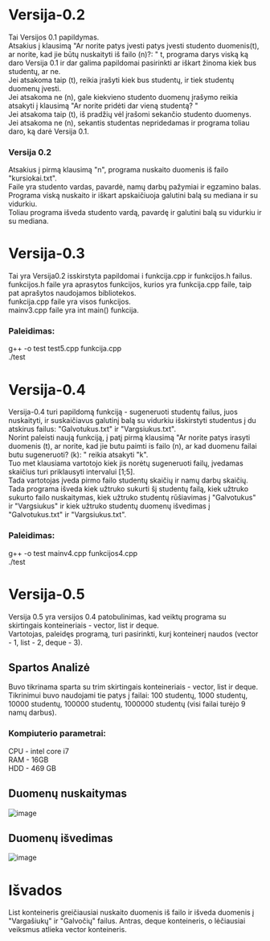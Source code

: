 # Versija-0.2

Tai Versijos 0.1 papildymas.  
Atsakius į klausimą "Ar norite patys įvesti patys įvesti studento duomenis(t), ar norite, kad jie būtų nuskaityti iš failo (n)?: " t, programa darys viską ką daro Versija 0.1 ir dar galima papildomai pasirinkti ar iškart žinoma kiek bus studentų, ar ne.  
Jei atsakoma taip (t), reikia įrašyti kiek bus studentų, ir tiek studentų duomenų įvesti.  
Jei atsakoma ne (n), gale kiekvieno studento duomenų įrašymo reikia atsakyti į klausimą "Ar norite pridėti dar vieną studentą? "  
Jei atsakoma taip (t), iš pradžių vėl įrašomi sekančio studento duomenys.  
Jei atsakoma ne (n), sekantis studentas nepridedamas ir programa toliau daro, ką darė Versija 0.1.  
### Versija 0.2  
Atsakius į pirmą klausimą "n", programa nuskaito duomenis iš failo "kursiokai.txt".   
Faile yra studento vardas, pavardė, namų darbų pažymiai ir egzamino balas.  
Programa viską nuskaito ir iškart apskaičiuoja galutini balą su mediana ir su vidurkiu.  
Toliau programa išveda studento vardą, pavardę ir galutini balą su vidurkiu ir su mediana.  
# Versija-0.3  
Tai yra Versija0.2 isskirstyta papildomai i funkcija.cpp ir funkcijos.h failus.  
funkcijos.h faile yra aprasytos funkcijos, kurios yra funkcija.cpp faile, taip pat aprašytos naudojamos bibliotekos.  
funkcija.cpp faile yra visos funkcijos.  
mainv3.cpp faile yra int main() funkcija.  
### Paleidimas: 
g++ -o test test5.cpp funkcija.cpp  
./test  
# Versija-0.4  
Versija-0.4 turi papildomą funkciją - sugeneruoti studentų failus, juos nuskaityti, ir suskaičiavus galutinį balą su vidurkiu išskirstyti studentus į du atskirus failus: "Galvotukus.txt" ir "Vargsiukus.txt".  
Norint paleisti naują funkciją, į patį pirmą klausimą  "Ar norite patys irasyti duomenis (t), ar norite, kad jie butu paimti is failo (n), ar kad duomenu failai butu sugeneruoti? (k): " reikia atsakyti "k".  
Tuo met klausiama vartotojo kiek jis norėtų sugeneruoti failų, įvedamas skaičius turi priklausyti intervalui [1;5].  
Tada vartotojas įveda pirmo failo studentų skaičių ir namų darbų skaičių.  
Tada programa išveda kiek užtruko sukurti šį studentų failą, kiek užtruko sukurto failo nuskaitymas, kiek užtruko studentų rūšiavimas į "Galvotukus" ir "Vargsiukus" ir kiek užtruko studentų duomenų išvedimas į "Galvotukus.txt" ir "Vargsiukus.txt".  
### Paleidimas:
g++ -o test mainv4.cpp funkcijos4.cpp  
./test  
# Versija-0.5
Versija 0.5 yra versijos 0.4 patobulinimas, kad veiktų programa su skirtingais konteineriais - vector, list ir deque.  
Vartotojas, paleidęs programą, turi pasirinkti, kurį konteinerį naudos (vector - 1, list - 2, deque - 3).  
## Spartos Analizė  
Buvo tikrinama sparta su trim skirtingais konteineriais - vector, list ir deque.  
Tikrinimui buvo naudojami tie patys į failai: 100 studentų, 1000 studentų, 10000 studentų, 100000 studentų, 1000000 studentų (visi failai turėjo 9 namų darbus).   
### Kompiuterio parametrai:  
CPU - intel core i7  
RAM - 16GB  
HDD - 469 GB  
  
## Duomenų nuskaitymas    
![image](https://user-images.githubusercontent.com/79039786/115520727-20da4600-a293-11eb-88f5-a1b8c0bc56f5.png)  
## Duomenų išvedimas  
![image](https://user-images.githubusercontent.com/79039786/115520656-0c964900-a293-11eb-9866-c99296bed45a.png)  
# Išvados  
List konteineris greičiausiai nuskaito duomenis iš failo ir išveda duomenis į "Vargašiukų" ir "Galvočių" failus. Antras, deque konteineris, o lėčiausiai veiksmus atlieka vector konteineris.
